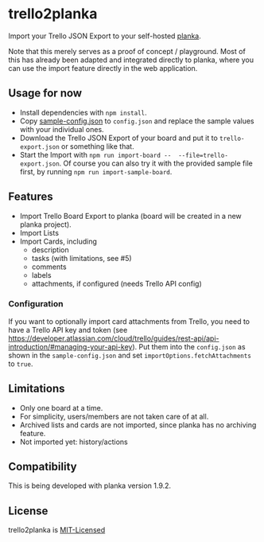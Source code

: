 # trello2planka

Import your Trello JSON Export to your self-hosted [planka](https://github.com/plankanban/planka).

Note that this merely serves as a proof of concept / playground. Most of this has already been adapted and integrated directly to planka, where you can use the import feature directly in the web application. 

## Usage for now

* Install dependencies with `npm install`. 
* Copy [sample-config.json](sample-config.json) to `config.json` and replace the sample values with your individual ones.
* Download the Trello JSON Export of your board and put it to `trello-export.json` or something like that.
* Start the Import with `npm run import-board --  --file=trello-export.json`. Of course you can also try it with the provided sample file first, by running `npm run import-sample-board`.

## Features

* Import Trello Board Export to planka (board will be created in a new planka project). 
* Import Lists
* Import Cards, including
  * description
  * tasks (with limitations, see #5)
  * comments
  * labels
  * attachments, if configured (needs Trello API config)

### Configuration

If you want to optionally import card attachments from Trello, you need to have a Trello API key and token (see https://developer.atlassian.com/cloud/trello/guides/rest-api/api-introduction/#managing-your-api-key). Put them into the `config.json` as shown in the `sample-config.json` and set `importOptions.fetchAttachments` to `true`. 

## Limitations

* Only one board at a time. 
* For simplicity, users/members are not taken care of at all. 
* Archived lists and cards are not imported, since planka has no archiving feature. 
* Not imported yet: history/actions

## Compatibility

This is being developed with planka version 1.9.2.

## License

trello2planka is [MIT-Licensed](LICENSE)
